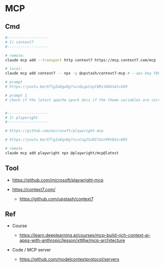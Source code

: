 # MCP

## Cmd

```bash
#-------------------
# 1) context7
#-------------------

# remote:
claude mcp add --transport http context7 https://mcp.context7.com/mcp

# local:
claude mcp add context7 -- npx -y @upstash/context7-mcp # --api-key YOUR_API_KEY

# prompt
# https://youtu.be/X7lgIa6guKg?si=GLguCoyCQRsYAGUi&t=569

# prompt 1
# check if the latest apache spark docs if the theme variables are corretly configured, use context7 


#-------------------
# 2) playwright
#-------------------

# https://github.com/microsoft/playwright-mcp

# https://youtu.be/X7lgIa6guKg?si=CugJSvRIlGznPKVE&t=695

# remote
claude mcp add playwright npx @playwright/mcp@latest
```

## Tool

- https://github.com/microsoft/playwright-mcp

- https://context7.com/
  - https://github.com/upstash/context7

## Ref

- Course
  - https://learn.deeplearning.ai/courses/mcp-build-rich-context-ai-apps-with-anthropic/lesson/xtt6w/mcp-architecture
  
- Code / MCP server
  - https://github.com/modelcontextprotocol/servers
